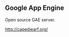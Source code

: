 
<!--
-->

Google App Engine
-----------------

Open source GAE server.

http://capedwarf.org/

<!-- vim: set autoindent expandtab sw=4 syntax=markdown: -->
